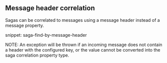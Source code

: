 ## Message header correlation

Sagas can be correlated to messages using a message header instead of a message property.

snippet: saga-find-by-message-header

NOTE: An exception will be thrown if an incoming message does not contain a header with the configured key, or the value cannot be converted into the saga correlation property type.